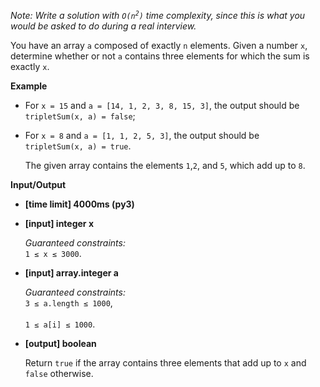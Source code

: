 <div class="markdown"><p><em>Note: Write a solution with <code>O(n<sup>2</sup>)</code> time complexity, since this is what you would be asked to do during a real interview.</em></p>
<p>You have an array <code>a</code> composed of exactly <code>n</code> elements. Given a number <code>x</code>, determine whether or not <code>a</code> contains three elements for which the sum is exactly <code>x</code>.</p>
<p><strong>Example</strong></p>
<ul>
<li>
<p>For <code>x = 15</code> and <code>a = [14, 1, 2, 3, 8, 15, 3]</code>, the output should be<br>
<code>tripletSum(x, a) = false</code>;</p>
</li>
<li>
<p>For <code>x = 8</code> and <code>a = [1, 1, 2, 5, 3]</code>, the output should be<br>
<code>tripletSum(x, a) = true</code>.</p>
<p>The given array contains the elements <code>1</code>,<code>2</code>, and <code>5</code>, which add up to <code>8</code>.</p>
</li>
</ul>
<p><strong>Input/Output</strong></p>
<ul>
<li><strong>[time limit] 4000ms (py3)</strong></li>
</ul>
<ul>
<li>
<p><strong>[input] integer x</strong></p>
<p><em>Guaranteed constraints:</em><br>
<code>1 ≤ x ≤ 3000</code>.</p>
</li>
<li>
<p><strong>[input] array.integer a</strong></p>
<p><em>Guaranteed constraints:</em><br>
<code>3 ≤ a.length ≤ 1000</code>,<br><br>
<code>1 ≤ a[i] ≤ 1000</code>.</p>
</li>
<li>
<p><strong>[output] boolean</strong></p>
<p>Return <code>true</code> if the array contains three elements that add up to <code>x</code> and <code>false</code> otherwise.</p>
</li>
</ul>
</div>